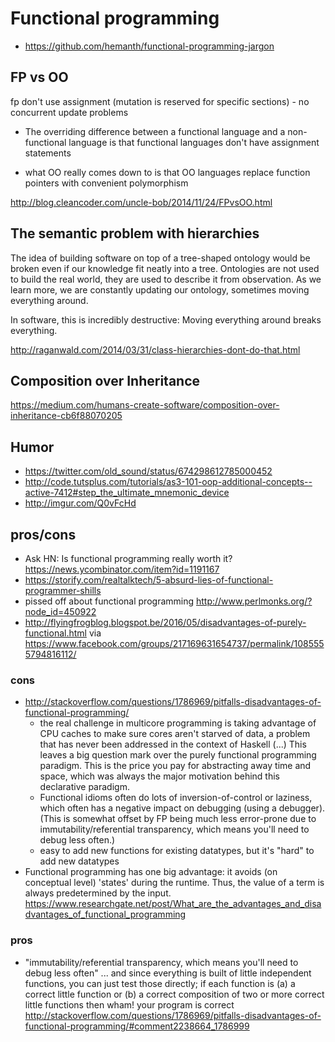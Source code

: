 # Functional programming

- https://github.com/hemanth/functional-programming-jargon

## FP vs OO

fp don't use assignment (mutation is reserved for specific sections) - no concurrent update problems

- The overriding difference between a functional language and a non-functional language is that functional languages don't have assignment statements

- what OO really comes down to is that OO languages replace function pointers with convenient polymorphism

http://blog.cleancoder.com/uncle-bob/2014/11/24/FPvsOO.html

## The semantic problem with hierarchies

The idea of building software on top of a tree-shaped ontology would be broken even if our knowledge fit neatly into a tree. Ontologies are not used to build the real world, they are used to describe it from observation. As we learn more, we are constantly updating our ontology, sometimes moving everything around.

In software, this is incredibly destructive: Moving everything around breaks everything.

http://raganwald.com/2014/03/31/class-hierarchies-dont-do-that.html

## Composition over Inheritance

https://medium.com/humans-create-software/composition-over-inheritance-cb6f88070205

## Humor
- https://twitter.com/old_sound/status/674298612785000452
- http://code.tutsplus.com/tutorials/as3-101-oop-additional-concepts--active-7412#step_the_ultimate_mnemonic_device
- http://imgur.com/Q0vFcHd

## pros/cons

- Ask HN: Is functional programming really worth it? https://news.ycombinator.com/item?id=1191167
- https://storify.com/realtalktech/5-absurd-lies-of-functional-programmer-shills
- pissed off about functional programming http://www.perlmonks.org/?node_id=450922
- http://flyingfrogblog.blogspot.be/2016/05/disadvantages-of-purely-functional.html via https://www.facebook.com/groups/217169631654737/permalink/1085555794816112/

### cons

- http://stackoverflow.com/questions/1786969/pitfalls-disadvantages-of-functional-programming/
  - the real challenge in multicore programming is taking advantage of CPU caches to make sure cores aren't starved of data, a problem that has never been addressed in the context of Haskell (...) This leaves a big question mark over the purely functional programming paradigm. This is the price you pay for abstracting away time and space, which was always the major motivation behind this declarative paradigm.
  - Functional idioms often do lots of inversion-of-control or laziness, which often has a negative impact on debugging (using a debugger). (This is somewhat offset by FP being much less error-prone due to immutability/referential transparency, which means you'll need to debug less often.)
  - easy to add new functions for existing datatypes, but it's "hard" to add new datatypes
- Functional programming has one big advantage: it avoids (on conceptual level) 'states' during the runtime. Thus, the value of a term is always predetermined by the input. https://www.researchgate.net/post/What_are_the_advantages_and_disadvantages_of_functional_programming

### pros

- "immutability/referential transparency, which means you'll need to debug less often" ... and since everything is built of little independent functions, you can just test those directly; if each function is (a) a correct little function or (b) a correct composition of two or more correct little functions then wham! your program is correct http://stackoverflow.com/questions/1786969/pitfalls-disadvantages-of-functional-programming/#comment2238664_1786999
